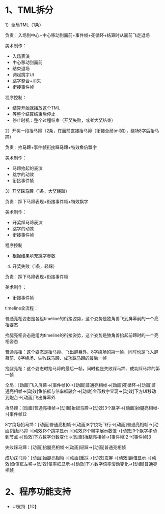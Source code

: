 # 1、TML拆分
1）全局TML（1条）

负责：入场到中心+中心移动到面前+事件帧+死循环+结算时从面前飞走退场

美术制作：

+ 入场表演
+ 中心移动到面前
+ 结束退场
+ 调起跳字UI
+ 跳字整合+消失
+ 衔接事件帧

程序控制：

+ 结算开始就播放这个TML
+ 等整个结算结束后停止
+ 停止时机：整个过程结束（开奖失败，或者大奖结束）



2）开奖一段抬马蹄（2条，在面前直接抬马蹄（衔接全局tml的），绕场8字后抬马蹄）

负责：抬马蹄+事件帧衔接踩马蹄+特效鱼倍飘字

美术制作：

+ 马蹄抬起的表演
+ 跳字的动效
+ 衔接事件帧



3）开奖踩马蹄（1条，大奖践踏）

负责：踩下马蹄表现+衔接事件帧+特效飘字

美术制作：

+ 开奖踩马蹄表演
+ 跳字的动效
+ 衔接事件帧

程序控制

+ 根据结果填充跳字参数



4) 开奖失败（1条，轻踩）

负责：踩下马蹄表现+衔接事件帧

美术制作：

+ 衔接事件帧



timeline全流程：

普通亮相姿态是各组timeline的衔接姿势，这个姿势是独角兽飞到屏幕前的一个亮相姿态

抬腿亮相姿态是组内timeline的衔接姿势，这个姿势是独角兽抬起前蹄时的一个亮相姿态

普通亮相：这个姿态是抬马蹄、飞出屏幕外、8字绕场的第一帧，同时也是飞入屏幕前、8字绕场、失败踩马蹄、成功踩马蹄的最后一帧

抬腿亮相：这个姿态时抬马蹄的最后一帧，同时也是失败踩马蹄、成功踩马蹄的第一帧



全局：[动画]飞入屏幕->[事件帧]0->[动画]普通亮相帧->[动画]死循环->[动画]普通亮相帧->[动效]鱼倍框与倍率框融合->[动效]金币数字显现->[动效]下方UI移动到炮台->[动画]飞出屏幕外



抬马蹄：[动画]普通亮相帧->[动画]抬起马蹄->[动效]3个跳字->[动画]抬腿亮相帧->[事件帧]2



8字绕场抬马蹄：[动画]普通亮相帧->[动画]8字绕场飞行->[动画]普通亮相帧->[动画]抬起马蹄->[动效]3个跳字显示->[动效]3个飘字展示数值->[动效]3个飘字移动到节点->[动效]下方数字分数变化->[动画]抬腿亮相帧->[事件帧]2->[事件帧]3



失败踩马蹄：[动画]抬腿亮相帧->[动画]轻踩->[动画]普通亮相帧



成功踩马蹄：[动画]抬腿亮相帧->[动画]重踩->[动效]震屏->[动效]翻倍显示->[动效]鱼倍框左移->[动效]倍率框显示->[动效]下方数字倍率滚动变化->[动画]普通亮相帧



# 2、程序功能支持
+ UI支持【1D】



